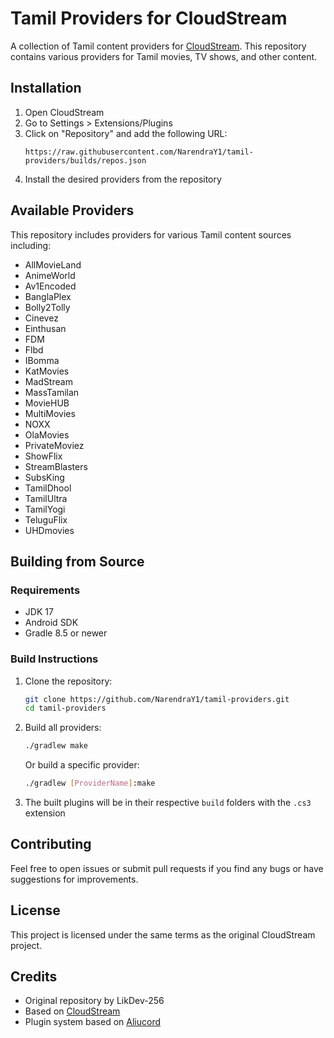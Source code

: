 # Tamil Providers for CloudStream

A collection of Tamil content providers for [CloudStream](https://github.com/recloudstream/cloudstream). This repository contains various providers for Tamil movies, TV shows, and other content.

## Installation

1. Open CloudStream
2. Go to Settings > Extensions/Plugins
3. Click on "Repository" and add the following URL:
   ```
   https://raw.githubusercontent.com/NarendraY1/tamil-providers/builds/repos.json
   ```
4. Install the desired providers from the repository

## Available Providers

This repository includes providers for various Tamil content sources including:
- AllMovieLand
- AnimeWorld
- Av1Encoded
- BanglaPlex
- Bolly2Tolly
- Cinevez
- Einthusan
- FDM
- Flbd
- IBomma
- KatMovies
- MadStream
- MassTamilan
- MovieHUB
- MultiMovies
- NOXX
- OlaMovies
- PrivateMoviez
- ShowFlix
- StreamBlasters
- SubsKing
- TamilDhool
- TamilUltra
- TamilYogi
- TeluguFlix
- UHDmovies

## Building from Source

### Requirements
- JDK 17
- Android SDK
- Gradle 8.5 or newer

### Build Instructions
1. Clone the repository:
   ```bash
   git clone https://github.com/NarendraY1/tamil-providers.git
   cd tamil-providers
   ```

2. Build all providers:
   ```bash
   ./gradlew make
   ```
   
   Or build a specific provider:
   ```bash
   ./gradlew [ProviderName]:make
   ```

3. The built plugins will be in their respective `build` folders with the `.cs3` extension

## Contributing

Feel free to open issues or submit pull requests if you find any bugs or have suggestions for improvements.

## License

This project is licensed under the same terms as the original CloudStream project.

## Credits

- Original repository by LikDev-256
- Based on [CloudStream](https://github.com/recloudstream/cloudstream)
- Plugin system based on [Aliucord](https://github.com/Aliucord)
